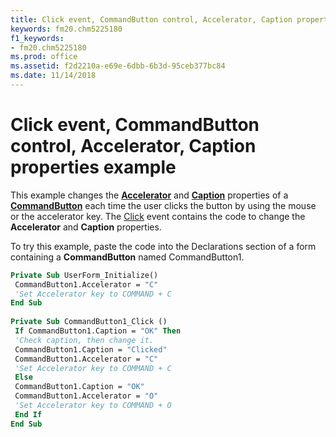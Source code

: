 ```yaml
---
title: Click event, CommandButton control, Accelerator, Caption properties example
keywords: fm20.chm5225180
f1_keywords:
- fm20.chm5225180
ms.prod: office
ms.assetid: f2d2210a-e69e-6dbb-6b3d-95ceb377bc84
ms.date: 11/14/2018
---
```



# Click event, CommandButton control, Accelerator, Caption properties example

This example changes the **[Accelerator](accelerator-property.md)** and **[Caption](caption-propert-microsoft-forms.md)** properties of a **[CommandButton](commandbutton-control.md)** each time the user clicks the button by using the mouse or the accelerator key. The [Click](click-event.md) event contains the code to change the **Accelerator** and **Caption** properties.

To try this example, paste the code into the Declarations section of a form containing a **CommandButton** named CommandButton1.


```vb
Private Sub UserForm_Initialize() 
 CommandButton1.Accelerator = "C" 
 'Set Accelerator key to COMMAND + C 
End Sub 
 
Private Sub CommandButton1_Click () 
 If CommandButton1.Caption = "OK" Then 
 'Check caption, then change it. 
 CommandButton1.Caption = "Clicked" 
 CommandButton1.Accelerator = "C" 
 'Set Accelerator key to COMMAND + C 
 Else 
 CommandButton1.Caption = "OK" 
 CommandButton1.Accelerator = "O" 
 'Set Accelerator key to COMMAND + O 
 End If 
End Sub
```


